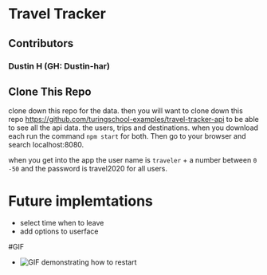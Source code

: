 # Travel Tracker

## Contributors

### Dustin H (GH: Dustin-har)

## Clone This Repo

clone down this repo for the data. then you will want to clone down this repo https://github.com/turingschool-examples/travel-tracker-api to be able to see all the api data. the users, trips and destinations. when you download each run the command ``npm start`` for both. Then go to your browser and search localhost:8080.


when you get into the app the user name is ``traveler`` + a number between ``0 -50`` and the password is travel2020 for all users.


# Future implemtations

* select time when to leave
* add options to userface


#GIF
* ![GIF demonstrating how to restart](https://media.giphy.com/media/DqtQZHY7fySRBzUVYo/giphy.gif)
